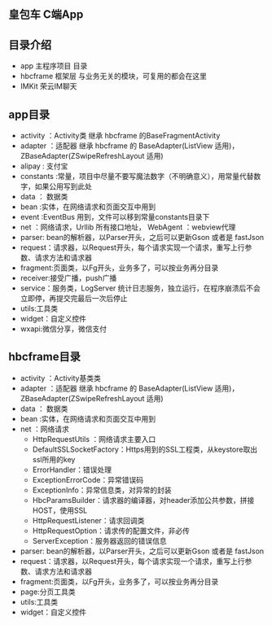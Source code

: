 ## 皇包车 C端App 

## 目录介绍
* app 主程序项目 目录
* hbcframe 框架层 与业务无关的模块，可复用的都会在这里
* IMKit 荣云IM聊天


## app目录

 * activity ：Activity类  继承 hbcframe 的BaseFragmentActivity
 * adapter ：适配器 继承 hbcframe 的 BaseAdapter(ListView 适用)， ZBaseAdapter(ZSwipeRefreshLayout 适用)
 * alipay : 支付宝
 * constants :常量，项目中尽量不要写魔法数字（不明确意义），用常量代替数字，如果公用写到此处
 * data ： 数据类
  * bean :实体，在网络请求和页面交互中用到
  * event :EventBus 用到，文件可以移到常量constants目录下
  * net ：网络请求，Urllib 所有接口地址， WebAgent ：webview代理
  * parser: bean的解析器，以Parser开头，之后可以更新Gson 或者是 fastJson 
  * request：请求器，以Request开头，每个请求实现一个请求，重写上行参数、请求方法和请求器
 * fragment:页面类，以Fg开头，业务多了，可以按业务再分目录
 * receiver:接受广播，push广播
 * service：服务类，LogServer 统计日志服务，独立运行，在程序崩溃后不会立即停，再提交完最后一次后停止
 * utils:工具类
 * widget：自定义控件
 * wxapi:微信分享，微信支付
    
## hbcframe目录
 * activity ：Activity基类类 
 * adapter ：适配器 继承 hbcframe 的 BaseAdapter(ListView 适用)， ZBaseAdapter(ZSwipeRefreshLayout 适用)
 * data ： 数据类
  * bean :实体，在网络请求和页面交互中用到
  * net ：网络请求
    * HttpRequestUtils ：网络请求主要入口
    * DefaultSSLSocketFactory：Https用到的SSL工程类，从keystore取出ssl所用的key
    * ErrorHandler：错误处理
    * ExceptionErrorCode：异常错误码
    * ExceptionInfo：异常信息类，对异常的封装
    * HbcParamsBuilder：请求器的编译器，对header添加公共参数，拼接HOST，使用SSL
    * HttpRequestListener：请求回调类
    * HttpRequestOption：请求传的配置文件，非必传
    * ServerException：服务器返回的错误信息
  * parser: bean的解析器，以Parser开头，之后可以更新Gson 或者是 fastJson 
  * request：请求器，以Request开头，每个请求实现一个请求，重写上行参数、请求方法和请求器
 * fragment:页面类，以Fg开头，业务多了，可以按业务再分目录
 * page:分页工具类
 * utils:工具类
 * widget：自定义控件

    
    
    